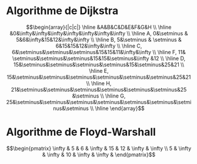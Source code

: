 # Algorithme de Dijkstra
$$\begin{array}{|c|c|} \hline
&A&B&C&D&E&F&G&H \\ \hline
&0&\infty&\infty&\infty&\infty&\infty&\infty&\infty  \\ \hline 
A, 0&\setminus & 5&6&\infty&15&12&\infty&\infty \\ \hline
B, 5&\setminus & \setminus & 6&15&15&12&\infty&\infty \\ \hline
C, 6&\setminus&\setminus&\setminus&15&15&11&\infty&\infty \\ \hline
F, 11& \setminus&\setminus&\setminus&15&15&\setminus&\infty &12 \\ \hline
D, 15&\setminus&\setminus&\setminus&\setminus&15&\setminus&25&21 \\ \hline
E, 15&\setminus&\setminus&\setminus&\setminus&\setminus&\setminus&25&21 \\ \hline
H, 21&\setminus&\setminus&\setminus&\setminus&\setminus&\setminus&25 &\setminus \\ \hline
G, 25&\setminus&\setminus&\setminus&\setminus&\setminus&\setminus&\setminus&\setminus
 \\
\hline
\end{array}$$
# Algorithme de Floyd-Warshall
$$\begin{pmatrix}
\infty & 5 & 6 & \infty & 15 & 12 & \infty & \infty \\
5 & \infty & \infty & 10 & \infty & \infty & 
\end{pmatrix}$$